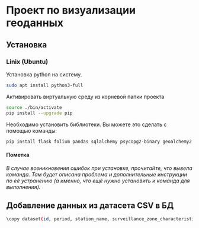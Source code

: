 # Проект по визуализации геоданных

## Установка

### Linix (Ubuntu)

Установка python на систему.

``` bash
sudo apt install python3-full
```

Активировать виртуальную среду из корневой папки проекта

``` bash
source ./bin/activate  
pip install --upgrade pip  
```

Необходимо установить библиотеки. Вы можете это сделать с помощью команды:

```bash
pip install flask folium pandas sqlalchemy psycopg2-binary geoalchemy2 geopandas
```

#### Пометка

_В случае возникновения ошибок при установке, прочитайте, что вывела команда. Там будет описана проблема и
дополнительные инструкции по её устранению (а именно, что ещё нужно установить и команда для выполнения)._

## Добавление данных из датасета CSV в БД

``` bash
\copy dataset(id, period, station_name, surveillance_zone_characteristics, adm_area, district, parameter, monthly_average, monthly_average_pdkss, longitude, latitude) FROM 'dataset.csv' DELIMITER ';' CSV HEADER;
```
